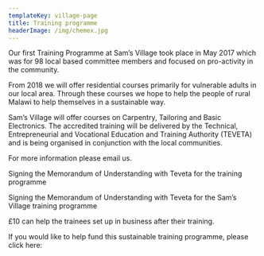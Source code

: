 ```yaml
---
templateKey: village-page
title: Training programme
headerImage: /img/chemex.jpg
---
```

Our first Training Programme at Sam’s Village took place in May 2017 which was for 98 local based committee members and focused on pro-activity in the community.

From 2018  we will offer residential courses primarily for vulnerable adults in our local area.  Through these courses we hope to help the people of rural Malawi to help themselves in a sustainable way.

Sam’s Village will offer courses on Carpentry, Tailoring and Basic Electronics.  The accredited training will be delivered by the Technical, Entrepreneurial and Vocational Education and Training Authority (TEVETA) and is being organised in conjunction with the local communities.

For more information please email us.

 
Signing the Memorandum of Understanding with Teveta for the training programme

Signing the Memorandum of Understanding with Teveta for the Sam’s Village training programme

 

£10 can help the trainees set up in business after their training.

If you would like to help fund this sustainable training programme, please click here:
